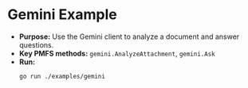# Gemini Example

- **Purpose:** Use the Gemini client to analyze a document and answer questions.
- **Key PMFS methods:** `gemini.AnalyzeAttachment`, `gemini.Ask`
- **Run:**
  ```bash
  go run ./examples/gemini
  ```
